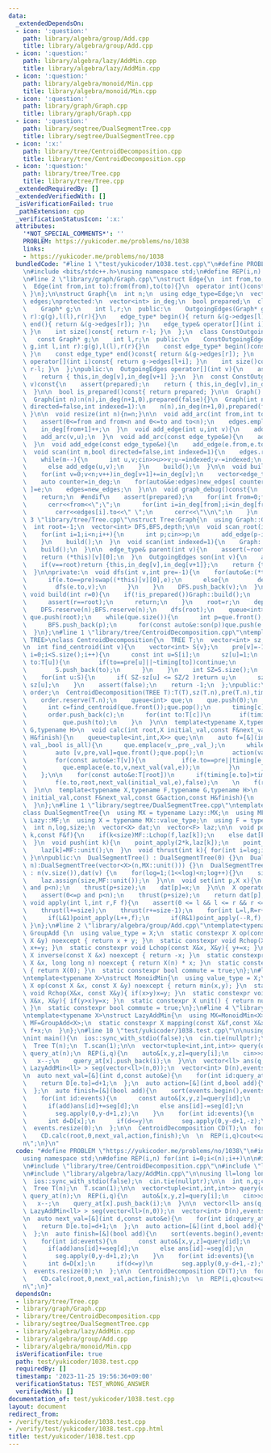```yaml
---
data:
  _extendedDependsOn:
  - icon: ':question:'
    path: library/algebra/group/Add.cpp
    title: library/algebra/group/Add.cpp
  - icon: ':question:'
    path: library/algebra/lazy/AddMin.cpp
    title: library/algebra/lazy/AddMin.cpp
  - icon: ':question:'
    path: library/algebra/monoid/Min.cpp
    title: library/algebra/monoid/Min.cpp
  - icon: ':question:'
    path: library/graph/Graph.cpp
    title: library/graph/Graph.cpp
  - icon: ':question:'
    path: library/segtree/DualSegmentTree.cpp
    title: library/segtree/DualSegmentTree.cpp
  - icon: ':x:'
    path: library/tree/CentroidDecomposition.cpp
    title: library/tree/CentroidDecomposition.cpp
  - icon: ':question:'
    path: library/tree/Tree.cpp
    title: library/tree/Tree.cpp
  _extendedRequiredBy: []
  _extendedVerifiedWith: []
  _isVerificationFailed: true
  _pathExtension: cpp
  _verificationStatusIcon: ':x:'
  attributes:
    '*NOT_SPECIAL_COMMENTS*': ''
    PROBLEM: https://yukicoder.me/problems/no/1038
    links:
    - https://yukicoder.me/problems/no/1038
  bundledCode: "#line 1 \"test/yukicoder/1038.test.cpp\"\n#define PROBLEM \"https://yukicoder.me/problems/no/1038\"\
    \n#include <bits/stdc++.h>\nusing namespace std;\n#define REP(i,n) for(int i=0;i<(n);i++)\n\
    \n#line 2 \"library/graph/Graph.cpp\"\nstruct Edge{\n  int from,to;\n  Edge()=default;\n\
    \  Edge(int from,int to):from(from),to(to){}\n  operator int()const{ return to;\
    \ }\n};\n\nstruct Graph{\n  int n;\n  using edge_type=Edge;\n  vector<edge_type>\
    \ edges;\nprotected:\n  vector<int> in_deg;\n  bool prepared;\n  class OutgoingEdges{\n\
    \    Graph* g;\n    int l,r;\n  public:\n    OutgoingEdges(Graph* g,int l,int\
    \ r):g(g),l(l),r(r){}\n    edge_type* begin(){ return &(g->edges[l]); }\n    edge_type*\
    \ end(){ return &(g->edges[r]); }\n    edge_type& operator[](int i){ return g->edges[l+i];\
    \ }\n    int size()const{ return r-l; }\n  };\n  class ConstOutgoingEdges{\n \
    \   const Graph* g;\n    int l,r;\n  public:\n    ConstOutgoingEdges(const Graph*\
    \ g,int l,int r):g(g),l(l),r(r){}\n    const edge_type* begin()const{ return &(g->edges[l]);\
    \ }\n    const edge_type* end()const{ return &(g->edges[r]); }\n    const edge_type&\
    \ operator[](int i)const{ return g->edges[l+i]; }\n    int size()const{ return\
    \ r-l; }\n  };\npublic:\n  OutgoingEdges operator[](int v){\n    assert(prepared);\n\
    \    return { this,in_deg[v],in_deg[v+1] };\n  }\n  const ConstOutgoingEdges operator[](int\
    \ v)const{\n    assert(prepared);\n    return { this,in_deg[v],in_deg[v+1] };\n\
    \  }\n\n  bool is_prepared()const{ return prepared; }\n\n  Graph():n(0),in_deg(1,0),prepared(false){}\n\
    \  Graph(int n):n(n),in_deg(n+1,0),prepared(false){}\n  Graph(int n,int m,bool\
    \ directed=false,int indexed=1):\n    n(n),in_deg(n+1,0),prepared(false){ scan(m,directed,indexed);\
    \ }\n\n  void resize(int n){n=n;}\n\n  void add_arc(int from,int to){\n    assert(!prepared);\n\
    \    assert(0<=from and from<n and 0<=to and to<n);\n    edges.emplace_back(from,to);\n\
    \    in_deg[from+1]++;\n  }\n  void add_edge(int u,int v){\n    add_arc(u,v);\n\
    \    add_arc(v,u);\n  }\n  void add_arc(const edge_type&e){\n    add_arc(e.from,e.to);\n\
    \  }\n  void add_edge(const edge_type&e){\n    add_edge(e.from,e.to);\n  }\n\n\
    \  void scan(int m,bool directed=false,int indexed=1){\n    edges.reserve(directed?m:2*m);\n\
    \    while(m--){\n      int u,v;cin>>u>>v;u-=indexed;v-=indexed;\n      if(directed)add_arc(u,v);\n\
    \      else add_edge(u,v);\n    }\n    build();\n  }\n\n  void build(){\n    assert(!prepared);prepared=true;\n\
    \    for(int v=0;v<n;v++)in_deg[v+1]+=in_deg[v];\n    vector<edge_type> new_edges(in_deg.back());\n\
    \    auto counter=in_deg;\n    for(auto&&e:edges)new_edges[ counter[e.from]++\
    \ ]=e;\n    edges=new_edges;\n  }\n\n  void graph_debug()const{\n  #ifndef __LOCAL\n\
    \    return;\n  #endif\n    assert(prepared);\n    for(int from=0;from<n;from++){\n\
    \      cerr<<from<<\";\";\n      for(int i=in_deg[from];i<in_deg[from+1];i++)\n\
    \        cerr<<edges[i].to<<\" \";\n      cerr<<\"\\n\";\n    }\n  }\n};\n#line\
    \ 3 \"library/tree/Tree.cpp\"\nstruct Tree:Graph{\n  using Graph::Graph;\n  Tree()=default;\n\
    \  int root=-1;\n  vector<int> DFS,BFS,depth;\n\n  void scan_root(int indexed=1){\n\
    \    for(int i=1;i<n;i++){\n      int p;cin>>p;\n      add_edge(p-indexed,i);\n\
    \    }\n    build();\n  }\n  void scan(int indexed=1){\n    Graph::scan(n-1,false,indexed);\n\
    \    build();\n  }\n\n  edge_type& parent(int v){\n    assert(~root and root!=v);\n\
    \    return (*this)[v][0];\n  }\n  OutgoingEdges son(int v){\n    assert(~root);\n\
    \    if(v==root)return {this,in_deg[v],in_deg[v+1]};\n    return {this,in_deg[v]+1,in_deg[v+1]};\n\
    \  }\n\nprivate:\n  void dfs(int v,int pre=-1){\n    for(auto&e:(*this)[v]){\n\
    \      if(e.to==pre)swap((*this)[v][0],e);\n      else{\n        depth[e.to]=depth[v]+1;\n\
    \        dfs(e.to,v);\n      }\n    }\n    DFS.push_back(v);\n  }\npublic:\n \
    \ void build(int r=0){\n    if(!is_prepared())Graph::build();\n    if(~root){\n\
    \      assert(r==root);\n      return;\n    }\n    root=r;\n    depth=vector<int>(n,0);\n\
    \    DFS.reserve(n);BFS.reserve(n);\n    dfs(root);\n    queue<int> que;\n   \
    \ que.push(root);\n    while(que.size()){\n      int p=que.front();que.pop();\n\
    \      BFS.push_back(p);\n      for(const auto&e:son(p))que.push(e.to);\n    }\n\
    \  }\n};\n#line 1 \"library/tree/CentroidDecomposition.cpp\"\ntemplate<typename\
    \ TREE>\nclass CentroidDecomposition{\n  TREE T;\n  vector<int> sz,pre,timing;\n\
    \n  int find_centroid(int v){\n    vector<int> S{v};\n    pre[v]=-1;\n    for(int\
    \ i=0;i<S.size();i++){\n      const int u=S[i];\n      sz[u]=1;\n      for(int\
    \ to:T[u]){\n        if(to==pre[u]||~timing[to])continue;\n        pre[to]=u;\n\
    \        S.push_back(to);\n      }\n    }\n    int SZ=S.size();\n    reverse(S.begin(),S.end());\n\
    \    for(int u:S){\n      if( SZ-sz[u] <= SZ/2 )return u;\n      sz[pre[u]] +=\
    \ sz[u];\n    }\n    assert(false);\n    return -1;\n  };\npublic:\n  vector<int>\
    \ order;\n  CentroidDecomposition(TREE T):T(T),sz(T.n),pre(T.n),timing(T.n,-1){\n\
    \    order.reserve(T.n);\n    queue<int> que;\n    que.push(0);\n    while(que.size()){\n\
    \      int c=find_centroid(que.front());que.pop();\n      timing[c]=order.size();\n\
    \      order.push_back(c);\n      for(int to:T[c])\n        if(timing[to]<0)\n\
    \          que.push(to);\n    }\n  }\n\n  template<typename X,typename F,typename\
    \ G,typename H>\n  void calc(int root,X initial_val,const F&next_val,const G&action,const\
    \ H&finish){\n    queue<tuple<int,int,X>> que;\n\n    auto f=[&](int v_,int pre_,X\
    \ val_,bool is_all){\n      que.emplace(v_,pre_,val_);\n      while(que.size()){\n\
    \        auto [v,pre,val]=que.front();que.pop();\n        action(val,is_all);\n\
    \        for(const auto&e:T[v]){\n          if(e.to==pre||timing[e.to]<=timing[root])continue;\n\
    \          que.emplace(e.to,v,next_val(val,e));\n        }\n      }\n      finish(is_all);\n\
    \    };\n\n    for(const auto&e:T[root])\n      if(timing[e.to]>timing[root])\n\
    \        f(e.to,root,next_val(initial_val,e),false);\n    \n    f(root,-1,initial_val,true);\n\
    \  }\n\n  template<typename X,typename F,typename G,typename H>\n  void all_calc(X\
    \ initial_val,const F&next_val,const G&action,const H&finish){\n    for(int i=0;i<T.n;i++)calc(i,initial_val,next_val,action,finish);\n\
    \  }\n};\n#line 1 \"library/segtree/DualSegmentTree.cpp\"\ntemplate<typename Lazy>\n\
    class DualSegmentTree{\n  using MX = typename Lazy::MX;\n  using MF = typename\
    \ Lazy::MF;\n  using X = typename MX::value_type;\n  using F = typename MF::value_type;\n\
    \  int n,log,size;\n  vector<X> dat;\n  vector<F> laz;\n\n  void point_apply(int\
    \ k,const F&f){\n    if(k<size)MF::Lchop(f,laz[k]);\n    else dat[k-size]=Lazy::mapping(f,dat[k-size]);\n\
    \  }\n  void push(int k){\n    point_apply(2*k,laz[k]);\n    point_apply(2*k+1,laz[k]);\n\
    \    laz[k]=MF::unit();\n  }\n  void thrust(int k){ for(int i=log;i;i--)push(k>>i);\
    \ }\n\npublic:\n  DualSegmentTree() : DualSegmentTree(0) {}\n  DualSegmentTree(int\
    \ n):DualSegmentTree(vector<X>(n,MX::unit())) {}\n  DualSegmentTree(const vector<X>&v)\
    \ : n(v.size()),dat(v) {\n    for(log=1;(1<<log)<n;log++){}\n    size=1<<log;\n\
    \    laz.assign(size,MF::unit());\n  }\n\n  void set(int p,X x){\n    assert(0<=p\
    \ and p<n);\n    thrust(p+size);\n    dat[p]=x;\n  }\n\n  X operator[](int p){\n\
    \    assert(0<=p and p<n);\n    thrust(p+size);\n    return dat[p];\n  }\n\n \
    \ void apply(int l,int r,F f){\n    assert(0 <= l && l <= r && r <= n);\n    if(l==r)return;\n\
    \    thrust(l+=size);\n    thrust(r+=size-1);\n    for(int L=l,R=r+1;L<R;L>>=1,R>>=1){\n\
    \      if(L&1)point_apply(L++,f);\n      if(R&1)point_apply(--R,f);\n    }\n \
    \ }\n};\n#line 2 \"library/algebra/group/Add.cpp\"\ntemplate<typename X>\nstruct\
    \ GroupAdd {\n  using value_type = X;\n  static constexpr X op(const X &x, const\
    \ X &y) noexcept { return x + y; }\n  static constexpr void Rchop(X&x, const X&y){\
    \ x+=y; }\n  static constexpr void Lchop(const X&x, X&y){ y+=x; }\n  static constexpr\
    \ X inverse(const X &x) noexcept { return -x; }\n  static constexpr X power(const\
    \ X &x, long long n) noexcept { return X(n) * x; }\n  static constexpr X unit()\
    \ { return X(0); }\n  static constexpr bool commute = true;\n};\n#line 1 \"library/algebra/monoid/Min.cpp\"\
    \ntemplate<typename X>\nstruct MonoidMin{\n  using value_type = X;\n  static constexpr\
    \ X op(const X &x, const X &y) noexcept { return min(x,y); }\n  static constexpr\
    \ void Rchop(X&x, const X&y){ if(x>y)x=y; }\n  static constexpr void Lchop(const\
    \ X&x, X&y){ if(y>x)y=x; }\n  static constexpr X unit() { return numeric_limits<X>::max()/2;\
    \ }\n  static constexpr bool commute = true;\n};\n#line 4 \"library/algebra/lazy/AddMin.cpp\"\
    \ntemplate<typename X>\nstruct LazyAddMin{\n  using MX=MonoidMin<X>;\n  using\
    \ MF=GroupAdd<X>;\n  static constexpr X mapping(const X&f,const X&x){\n    return\
    \ f+x;\n  }\n};\n#line 10 \"test/yukicoder/1038.test.cpp\"\n\nusing ll=long long;\n\
    \nint main(){\n  ios::sync_with_stdio(false);\n  cin.tie(nullptr);\n\n  int n,q;cin>>n>>q;\n\
    \  Tree T(n);\n  T.scan(1);\n\n  vector<tuple<int,int,int>> query(q);\n  vector<vector<int>>\
    \ query_at(n);\n  REP(i,q){\n    auto&[x,y,z]=query[i];\n    cin>>x>>y>>z;\n \
    \   x--;\n    query_at[x].push_back(i);\n  }\n\n  vector<ll> ans(q,0);\n  DualSegmentTree<\
    \ LazyAddMin<ll> > seg(vector<ll>(n,0));\n  vector<int> D(n),events;\n  int root;\n\
    \n  auto next_val=[&](int d,const auto&e){\n    for(int id:query_at[e.to])events.push_back(id);\n\
    \    return D[e.to]=d+1;\n  };\n  auto action=[&](int d,bool add){\n    if(d==0)next_val(-1,Edge{root,root});\n\
    \  };\n  auto finish=[&](bool add){\n    sort(events.begin(),events.end());\n\
    \    for(int id:events){\n      const auto&[x,y,z]=query[id];\n      int d=D[x];\n\
    \      if(add)ans[id]+=seg[d];\n      else ans[id]-=seg[d];\n      if(d<=y)\n\
    \        seg.apply(0,y-d+1,z);\n    }\n    for(int id:events){\n      const auto&[x,y,z]=query[id];\n\
    \      int d=D[x];\n      if(d<=y)\n        seg.apply(0,y-d+1,-z);\n    }\n  \
    \  events.resize(0);\n  };\n\n  CentroidDecomposition CD(T);\n  for(root=0;root<n;root++)\n\
    \    CD.calc(root,0,next_val,action,finish);\n  \n  REP(i,q)cout<<ans[i]<<\"\\\
    n\";\n}\n"
  code: "#define PROBLEM \"https://yukicoder.me/problems/no/1038\"\n#include <bits/stdc++.h>\n\
    using namespace std;\n#define REP(i,n) for(int i=0;i<(n);i++)\n\n#include \"library/tree/Tree.cpp\"\
    \n#include \"library/tree/CentroidDecomposition.cpp\"\n#include \"library/segtree/DualSegmentTree.cpp\"\
    \n#include \"library/algebra/lazy/AddMin.cpp\"\n\nusing ll=long long;\n\nint main(){\n\
    \  ios::sync_with_stdio(false);\n  cin.tie(nullptr);\n\n  int n,q;cin>>n>>q;\n\
    \  Tree T(n);\n  T.scan(1);\n\n  vector<tuple<int,int,int>> query(q);\n  vector<vector<int>>\
    \ query_at(n);\n  REP(i,q){\n    auto&[x,y,z]=query[i];\n    cin>>x>>y>>z;\n \
    \   x--;\n    query_at[x].push_back(i);\n  }\n\n  vector<ll> ans(q,0);\n  DualSegmentTree<\
    \ LazyAddMin<ll> > seg(vector<ll>(n,0));\n  vector<int> D(n),events;\n  int root;\n\
    \n  auto next_val=[&](int d,const auto&e){\n    for(int id:query_at[e.to])events.push_back(id);\n\
    \    return D[e.to]=d+1;\n  };\n  auto action=[&](int d,bool add){\n    if(d==0)next_val(-1,Edge{root,root});\n\
    \  };\n  auto finish=[&](bool add){\n    sort(events.begin(),events.end());\n\
    \    for(int id:events){\n      const auto&[x,y,z]=query[id];\n      int d=D[x];\n\
    \      if(add)ans[id]+=seg[d];\n      else ans[id]-=seg[d];\n      if(d<=y)\n\
    \        seg.apply(0,y-d+1,z);\n    }\n    for(int id:events){\n      const auto&[x,y,z]=query[id];\n\
    \      int d=D[x];\n      if(d<=y)\n        seg.apply(0,y-d+1,-z);\n    }\n  \
    \  events.resize(0);\n  };\n\n  CentroidDecomposition CD(T);\n  for(root=0;root<n;root++)\n\
    \    CD.calc(root,0,next_val,action,finish);\n  \n  REP(i,q)cout<<ans[i]<<\"\\\
    n\";\n}"
  dependsOn:
  - library/tree/Tree.cpp
  - library/graph/Graph.cpp
  - library/tree/CentroidDecomposition.cpp
  - library/segtree/DualSegmentTree.cpp
  - library/algebra/lazy/AddMin.cpp
  - library/algebra/group/Add.cpp
  - library/algebra/monoid/Min.cpp
  isVerificationFile: true
  path: test/yukicoder/1038.test.cpp
  requiredBy: []
  timestamp: '2023-11-25 19:56:36+09:00'
  verificationStatus: TEST_WRONG_ANSWER
  verifiedWith: []
documentation_of: test/yukicoder/1038.test.cpp
layout: document
redirect_from:
- /verify/test/yukicoder/1038.test.cpp
- /verify/test/yukicoder/1038.test.cpp.html
title: test/yukicoder/1038.test.cpp
---
```

